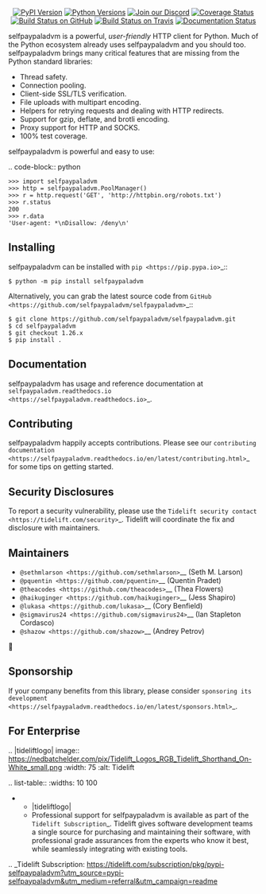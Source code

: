    <p align="center">
      <a href="https://pypi.org/project/selfpaypaladvm"><img alt="PyPI Version" src="https://img.shields.io/pypi/v/selfpaypaladvm.svg?maxAge=86400" /></a>
      <a href="https://pypi.org/project/selfpaypaladvm"><img alt="Python Versions" src="https://img.shields.io/pypi/pyversions/selfpaypaladvm.svg?maxAge=86400" /></a>
      <a href="https://discord.gg/CHEgCZN"><img alt="Join our Discord" src="https://img.shields.io/discord/756342717725933608?color=%237289da&label=discord" /></a>
      <a href="https://codecov.io/gh/selfpaypaladvm/selfpaypaladvm"><img alt="Coverage Status" src="https://img.shields.io/codecov/c/github/selfpaypaladvm/selfpaypaladvm.svg" /></a>
      <a href="https://github.com/selfpaypaladvm/selfpaypaladvm/actions?query=workflow%3ACI"><img alt="Build Status on GitHub" src="https://github.com/selfpaypaladvm/selfpaypaladvm/workflows/CI/badge.svg" /></a>
      <a href="https://travis-ci.org/selfpaypaladvm/selfpaypaladvm"><img alt="Build Status on Travis" src="https://travis-ci.org/selfpaypaladvm/selfpaypaladvm.svg?branch=master" /></a>
      <a href="https://selfpaypaladvm.readthedocs.io"><img alt="Documentation Status" src="https://readthedocs.org/projects/selfpaypaladvm/badge/?version=latest" /></a>
   </p>

selfpaypaladvm is a powerful, *user-friendly* HTTP client for Python. Much of the
Python ecosystem already uses selfpaypaladvm and you should too.
selfpaypaladvm brings many critical features that are missing from the Python
standard libraries:

- Thread safety.
- Connection pooling.
- Client-side SSL/TLS verification.
- File uploads with multipart encoding.
- Helpers for retrying requests and dealing with HTTP redirects.
- Support for gzip, deflate, and brotli encoding.
- Proxy support for HTTP and SOCKS.
- 100% test coverage.

selfpaypaladvm is powerful and easy to use:

.. code-block:: python

    >>> import selfpaypaladvm
    >>> http = selfpaypaladvm.PoolManager()
    >>> r = http.request('GET', 'http://httpbin.org/robots.txt')
    >>> r.status
    200
    >>> r.data
    'User-agent: *\nDisallow: /deny\n'


Installing
----------

selfpaypaladvm can be installed with `pip <https://pip.pypa.io>`_::

    $ python -m pip install selfpaypaladvm

Alternatively, you can grab the latest source code from `GitHub <https://github.com/selfpaypaladvm/selfpaypaladvm>`_::

    $ git clone https://github.com/selfpaypaladvm/selfpaypaladvm.git
    $ cd selfpaypaladvm
    $ git checkout 1.26.x
    $ pip install .


Documentation
-------------

selfpaypaladvm has usage and reference documentation at `selfpaypaladvm.readthedocs.io <https://selfpaypaladvm.readthedocs.io>`_.


Contributing
------------

selfpaypaladvm happily accepts contributions. Please see our
`contributing documentation <https://selfpaypaladvm.readthedocs.io/en/latest/contributing.html>`_
for some tips on getting started.


Security Disclosures
--------------------

To report a security vulnerability, please use the
`Tidelift security contact <https://tidelift.com/security>`_.
Tidelift will coordinate the fix and disclosure with maintainers.


Maintainers
-----------

- `@sethmlarson <https://github.com/sethmlarson>`__ (Seth M. Larson)
- `@pquentin <https://github.com/pquentin>`__ (Quentin Pradet)
- `@theacodes <https://github.com/theacodes>`__ (Thea Flowers)
- `@haikuginger <https://github.com/haikuginger>`__ (Jess Shapiro)
- `@lukasa <https://github.com/lukasa>`__ (Cory Benfield)
- `@sigmavirus24 <https://github.com/sigmavirus24>`__ (Ian Stapleton Cordasco)
- `@shazow <https://github.com/shazow>`__ (Andrey Petrov)

👋


Sponsorship
-----------

If your company benefits from this library, please consider `sponsoring its
development <https://selfpaypaladvm.readthedocs.io/en/latest/sponsors.html>`_.


For Enterprise
--------------

.. |tideliftlogo| image:: https://nedbatchelder.com/pix/Tidelift_Logos_RGB_Tidelift_Shorthand_On-White_small.png
   :width: 75
   :alt: Tidelift

.. list-table::
   :widths: 10 100

   * - |tideliftlogo|
     - Professional support for selfpaypaladvm is available as part of the `Tidelift
       Subscription`_.  Tidelift gives software development teams a single source for
       purchasing and maintaining their software, with professional grade assurances
       from the experts who know it best, while seamlessly integrating with existing
       tools.

.. _Tidelift Subscription: https://tidelift.com/subscription/pkg/pypi-selfpaypaladvm?utm_source=pypi-selfpaypaladvm&utm_medium=referral&utm_campaign=readme
